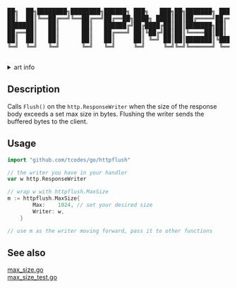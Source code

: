 <pre>

██╗  ██╗████████╗████████╗██████╗ ███╗   ███╗██╗███████╗ ██████╗
██║  ██║╚══██╔══╝╚══██╔══╝██╔══██╗████╗ ████║██║██╔════╝██╔════╝
███████║   ██║      ██║   ██████╔╝██╔████╔██║██║███████╗██║
██╔══██║   ██║      ██║   ██╔═══╝ ██║╚██╔╝██║██║╚════██║██║
██║  ██║   ██║      ██║   ██║     ██║ ╚═╝ ██║██║███████║╚██████╗
╚═╝  ╚═╝   ╚═╝      ╚═╝   ╚═╝     ╚═╝     ╚═╝╚═╝╚══════╝ ╚═════╝

</pre>
<details>
  <summary>art info </summary>
  http://www.patorjk.com/software/taag/#p=display&f=ANSI%20Shadow&t=tcodes0%20go
</details>

## Description

Calls `Flush()` on the `http.ResponseWriter` when the size of the response body exceeds a set max size in bytes.
Flushing the writer sends the buffered bytes to the client.

## Usage

```go
import "github.com/tcodes/go/httpflush"

// the writer you have in your handler
var w http.ResponseWriter

// wrap w with httpflush.MaxSize
m := httpflush.MaxSize{
		Max:    1024, // set your desired size
		Writer: w,
	}

// use m as the writer moving forward, pass it to other functions
```

## See also

[max_size.go](https://github.com/tcodes0/go/tree/main/httpflush/max_size.go)<br/>
[max_size_test.go](https://github.com/tcodes0/go/tree/main/httpflush/httpflush_test/max_size_test.go)<br/>
